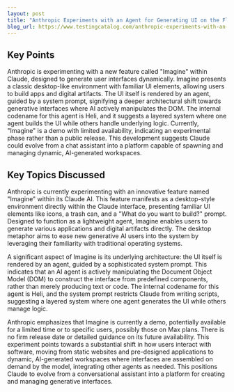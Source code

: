 ```yaml
---
layout: post 
title: "Anthropic Experiments with an Agent for Generating UI on the Fly"
blog_url: https://www.testingcatalog.com/anthropic-experiments-with-an-agent-for-gereating-ui-on-the-fly/?utm_source=tldrai 
---
```




## Key Points

Anthropic is experimenting with a new feature called "Imagine" within Claude, designed to generate user interfaces dynamically.
Imagine presents a classic desktop-like environment with familiar UI elements, allowing users to build apps and digital artifacts.
The UI itself is rendered by an agent, guided by a system prompt, signifying a deeper architectural shift towards generative interfaces where AI actively manipulates the DOM.
The internal codename for this agent is Heli, and it suggests a layered system where one agent builds the UI while others handle underlying logic.
Currently, "Imagine" is a demo with limited availability, indicating an experimental phase rather than a public release.
This development suggests Claude could evolve from a chat assistant into a platform capable of spawning and managing dynamic, AI-generated workspaces.

## Key Topics Discussed

Anthropic is currently experimenting with an innovative feature named "Imagine" within its Claude AI. This feature manifests as a desktop-style environment directly within the Claude interface, presenting familiar UI elements like icons, a trash can, and a "What do you want to build?" prompt. Designed to function as a lightweight agent, Imagine enables users to generate various applications and digital artifacts directly. The desktop metaphor aims to ease new generative AI users into the system by leveraging their familiarity with traditional operating systems.

A significant aspect of Imagine is its underlying architecture: the UI itself is rendered by an agent, guided by a sophisticated system prompt. This indicates that an AI agent is actively manipulating the Document Object Model (DOM) to construct the interface from predefined components, rather than merely producing text or code. The internal codename for this agent is Heli, and the system prompt restricts Claude from writing scripts, suggesting a layered system where one agent generates the UI while others manage logic.

Anthropic emphasizes that Imagine is currently a demo, potentially available for a limited time or to specific users, possibly those on Max plans. There is no firm release date or detailed guidance on its future availability. This experiment points towards a substantial shift in how users interact with software, moving from static websites and pre-designed applications to dynamic, AI-generated workspaces where interfaces are assembled on demand by the model, integrating other agents as needed. This positions Claude to evolve from a conversational assistant into a platform for creating and managing generative interfaces.

